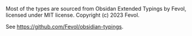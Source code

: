 Most of the types are sourced from Obsidan Extended Typings by Fevol, licensed under MIT license.
Copyright (c) 2023 Fevol.

See https://github.com/Fevol/obsidian-typings.